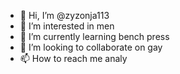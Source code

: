 - 👋 Hi, I’m @zyzonja113
- 👀 I’m interested in men
- 🌱 I’m currently learning bench press
- 💞️ I’m looking to collaborate on gay
- 📫 How to reach me analy

<!---
zyzonja113/zyzonja113 is a ✨ special ✨ repository because its `README.md` (this file) appears on your GitHub profile.
You can click the Preview link to take a look at your changes.
--->
